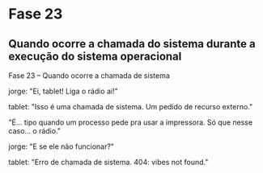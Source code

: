 # Fase 23

## Quando ocorre a chamada do sistema durante a execução do sistema operacional

Fase 23 – Quando ocorre a chamada de sistema

jorge: "Ei, tablet! Liga o rádio aí!"

tablet: "Isso é uma chamada de sistema. Um pedido de recurso externo."

"É... tipo quando um processo pede pra usar a impressora. Só que nesse caso... o rádio."

jorge: "E se ele não funcionar?"

tablet: "Erro de chamada de sistema. 404: vibes not found."
